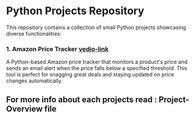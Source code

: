 # Python Projects Repository

This repository contains a collection of small Python projects showcasing diverse functionalities:

### 1. Amazon Price Tracker [vedio-link]()
A Python-based Amazon price tracker that monitors a product's price and sends an email alert when the price falls below a specified threshold. This tool is perfect for snagging great deals and staying updated on price changes automatically.

## For more info about each projects read : Project-Overview file 

